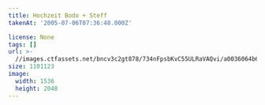 ```yaml
---
title: Hochzeit Bodo + Steff
takenAt: '2005-07-06T07:36:48.000Z'

license: None
tags: []
url: >-
  //images.ctfassets.net/bncv3c2gt878/734nFpsbKvC55ULRaVAQvi/a0036064b6dcdfa1592e9fe5bc10d83f/hochzeit-bodo--steff_4559742685_o
size: 1101123
image:
  width: 1536
  height: 2048
---
```

